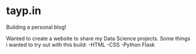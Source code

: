 # tayp.in
Building a personal blog!

Wanted to create a website to share my Data Science projects. 
Some things i wanted to try out with this build: 
-HTML 
-CSS
-Python Flask 
